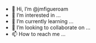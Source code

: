 - 👋 Hi, I’m @jmfigueroam
- 👀 I’m interested in ...
- 🌱 I’m currently learning ...
- 💞️ I’m looking to collaborate on ...
- 📫 How to reach me ...

<!---
jmfigueroam/jmfigueroam is a ✨ special ✨ repository because its `README.md` (this file) appears on your GitHub profile.
You can click the Preview link to take a look at your changes.
--->
